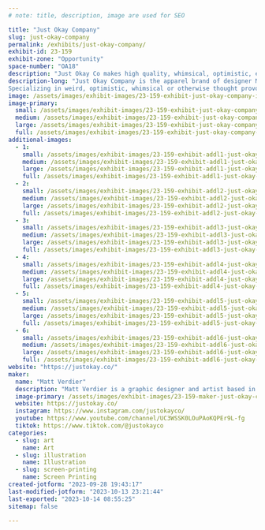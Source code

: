 ```yaml
---
# note: title, description, image are used for SEO

title: "Just Okay Company"
slug: just-okay-company
permalink: /exhibits/just-okay-company/
exhibit-id: 23-159
exhibit-zone: "Opportunity"
space-number: "OA18"
description: "Just Okay Co makes high quality, whimsical, optimistic, existential graphic t-shirts and trinkets!"
description-long: "Just Okay Company is the apparel brand of designer Matt Verdier. 
Specializing in weird, optimistic, whimsical or otherwise thought provoking graphic tees, Just Okay Company invites you to have a laugh considering the absurdity of everyday life. And most of all, to feel affirmed and confident wearing your new favorite t-shirt with some silly text that speaks to you!"
image: /assets/images/exhibit-images/23-159-exhibit-just-okay-company-img-7440-2-large.jpg
image-primary: 
  small: /assets/images/exhibit-images/23-159-exhibit-just-okay-company-img-7440-2-small.jpg
  medium: /assets/images/exhibit-images/23-159-exhibit-just-okay-company-img-7440-2-medium.jpg
  large: /assets/images/exhibit-images/23-159-exhibit-just-okay-company-img-7440-2-large.jpg
  full: /assets/images/exhibit-images/23-159-exhibit-just-okay-company-img-7440-2-full.jpg
additional-images: 
  - 1:
    small: /assets/images/exhibit-images/23-159-exhibit-addl1-just-okay-company-justokayco-communityt-small.jpg
    medium: /assets/images/exhibit-images/23-159-exhibit-addl1-just-okay-company-justokayco-communityt-medium.jpg
    large: /assets/images/exhibit-images/23-159-exhibit-addl1-just-okay-company-justokayco-communityt-large.jpg
    full: /assets/images/exhibit-images/23-159-exhibit-addl1-just-okay-company-justokayco-communityt-full.jpg
  - 2:
    small: /assets/images/exhibit-images/23-159-exhibit-addl2-just-okay-company-justokayco-otgw-small.jpg
    medium: /assets/images/exhibit-images/23-159-exhibit-addl2-just-okay-company-justokayco-otgw-medium.jpg
    large: /assets/images/exhibit-images/23-159-exhibit-addl2-just-okay-company-justokayco-otgw-large.jpg
    full: /assets/images/exhibit-images/23-159-exhibit-addl2-just-okay-company-justokayco-otgw-full.jpg
  - 3:
    small: /assets/images/exhibit-images/23-159-exhibit-addl3-just-okay-company-justokayco-singst-small.jpg
    medium: /assets/images/exhibit-images/23-159-exhibit-addl3-just-okay-company-justokayco-singst-medium.jpg
    large: /assets/images/exhibit-images/23-159-exhibit-addl3-just-okay-company-justokayco-singst-large.jpg
    full: /assets/images/exhibit-images/23-159-exhibit-addl3-just-okay-company-justokayco-singst-full.jpg
  - 4:
    small: /assets/images/exhibit-images/23-159-exhibit-addl4-just-okay-company-justokayco-veil-t-small.jpg
    medium: /assets/images/exhibit-images/23-159-exhibit-addl4-just-okay-company-justokayco-veil-t-medium.jpg
    large: /assets/images/exhibit-images/23-159-exhibit-addl4-just-okay-company-justokayco-veil-t-large.jpg
    full: /assets/images/exhibit-images/23-159-exhibit-addl4-just-okay-company-justokayco-veil-t-full.jpg
  - 5:
    small: /assets/images/exhibit-images/23-159-exhibit-addl5-just-okay-company-love-small.jpg
    medium: /assets/images/exhibit-images/23-159-exhibit-addl5-just-okay-company-love-medium.jpg
    large: /assets/images/exhibit-images/23-159-exhibit-addl5-just-okay-company-love-large.jpg
    full: /assets/images/exhibit-images/23-159-exhibit-addl5-just-okay-company-love-full.jpg
  - 6:
    small: /assets/images/exhibit-images/23-159-exhibit-addl6-just-okay-company-whimsy-small.jpg
    medium: /assets/images/exhibit-images/23-159-exhibit-addl6-just-okay-company-whimsy-medium.jpg
    large: /assets/images/exhibit-images/23-159-exhibit-addl6-just-okay-company-whimsy-large.jpg
    full: /assets/images/exhibit-images/23-159-exhibit-addl6-just-okay-company-whimsy-full.jpg
website: "https://justokay.co/"
maker: 
  name: "Matt Verdier"
  description: "Matt Verdier is a graphic designer and artist based in Orlando FL."
  image-primary: /assets/images/exhibit-images/23-159-maker-just-okay-company-faire-circle-apparel-and-art-medium.jpg
  website: https://justokay.co/
  instagram: https://www.instagram.com/justokayco/
  youtube: https://www.youtube.com/channel/UC3WSSK0LOuPAoKQPEr9L-fg
  tiktok: https://www.tiktok.com/@justokayco
categories: 
  - slug: art
    name: Art
  - slug: illustration
    name: Illustration
  - slug: screen-printing
    name: Screen Printing
created-jotform: "2023-09-28 19:43:17"
last-modified-jotform: "2023-10-13 23:21:44"
last-exported: "2023-10-14 08:55:25"
sitemap: false

---
```

